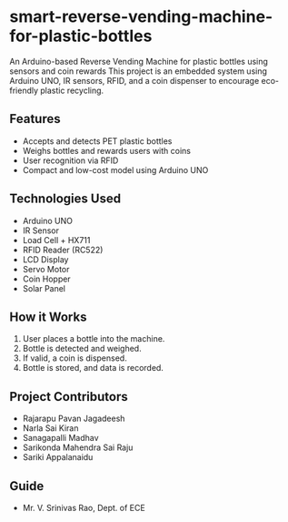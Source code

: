 # smart-reverse-vending-machine-for-plastic-bottles
An Arduino-based  Reverse Vending Machine for plastic bottles using sensors and coin rewards
This project is an embedded system using Arduino UNO, IR sensors, RFID, and a coin dispenser to encourage eco-friendly plastic recycling.
## Features
- Accepts and detects PET plastic bottles
- Weighs bottles and rewards users with coins
- User recognition via RFID
- Compact and low-cost model using Arduino UNO
## Technologies Used
- Arduino UNO
- IR Sensor
- Load Cell + HX711
- RFID Reader (RC522)
- LCD Display
- Servo Motor
- Coin Hopper
- Solar Panel
## How it Works
1. User places a bottle into the machine.
2. Bottle is detected and weighed.
3. If valid, a coin is dispensed.
4. Bottle is stored, and data is recorded.
## Project Contributors
- Rajarapu Pavan Jagadeesh
- Narla Sai Kiran
- Sanagapalli Madhav
- Sarikonda Mahendra Sai Raju
- Sariki Appalanaidu
## Guide
- Mr. V. Srinivas Rao, Dept. of ECE
